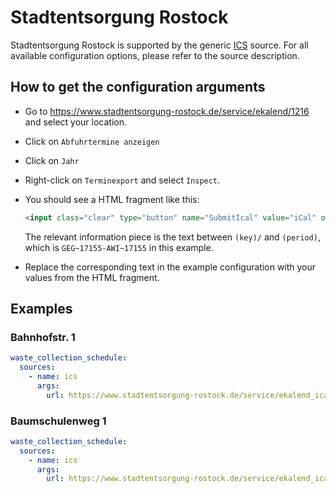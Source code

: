 # Stadtentsorgung Rostock

Stadtentsorgung Rostock is supported by the generic [ICS](/doc/source/ics.md) source. For all available configuration options, please refer to the source description.


## How to get the configuration arguments

- Go to <https://www.stadtentsorgung-rostock.de/service/ekalend/1216> and select your location.  
- Click on `Abfuhrtermine anzeigen`
- Click on `Jahr`
- Right-click on `Terminexport` and select `Inspect`.
- You should see a HTML fragment like this:

  ```html
  <input class="clear" type="button" name="SubmitIcal" value="iCal" onclick="window.open('/service/ekalend_ical/(key)/GEG~17155-AWI~17155/(period)/year/(type)/rm|lvp|pap|bio','_blank')">
  ```

  The relevant information piece is the text between `(key)/` and `(period)`, which is `GEG~17155-AWI~17155` in this example.

- Replace the corresponding text in the example configuration with your values from the HTML fragment.

## Examples

### Bahnhofstr. 1

```yaml
waste_collection_schedule:
  sources:
    - name: ics
      args:
        url: https://www.stadtentsorgung-rostock.de/service/ekalend_ical/(key)/AWI~156364-GEG~156364/(period)/year
```
### Baumschulenweg 1

```yaml
waste_collection_schedule:
  sources:
    - name: ics
      args:
        url: https://www.stadtentsorgung-rostock.de/service/ekalend_ical/(key)/GEG~17155-AWI~17155/(period)/year
```
